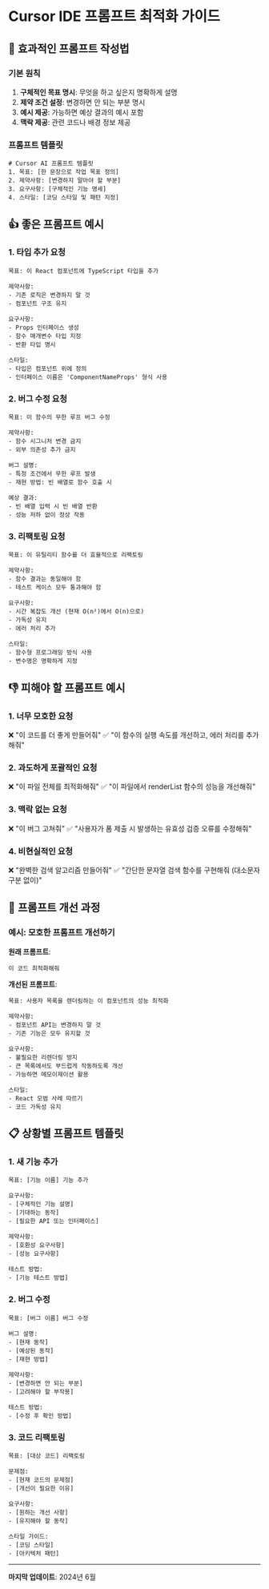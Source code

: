 # Cursor IDE 프롬프트 최적화 가이드

## 📝 효과적인 프롬프트 작성법

### 기본 원칙
1. **구체적인 목표 명시**: 무엇을 하고 싶은지 명확하게 설명
2. **제약 조건 설정**: 변경하면 안 되는 부분 명시
3. **예시 제공**: 가능하면 예상 결과의 예시 포함
4. **맥락 제공**: 관련 코드나 배경 정보 제공

### 프롬프트 템플릿
```
# Cursor AI 프롬프트 템플릿
1. 목표: [한 문장으로 작업 목표 정의]
2. 제약사항: [변경하지 말아야 할 부분]
3. 요구사항: [구체적인 기능 명세]
4. 스타일: [코딩 스타일 및 패턴 지정]
```

## 👍 좋은 프롬프트 예시

### 1. 타입 추가 요청
```
목표: 이 React 컴포넌트에 TypeScript 타입을 추가

제약사항: 
- 기존 로직은 변경하지 말 것
- 컴포넌트 구조 유지

요구사항:
- Props 인터페이스 생성
- 함수 매개변수 타입 지정
- 반환 타입 명시

스타일:
- 타입은 컴포넌트 위에 정의
- 인터페이스 이름은 'ComponentNameProps' 형식 사용
```

### 2. 버그 수정 요청
```
목표: 이 함수의 무한 루프 버그 수정

제약사항:
- 함수 시그니처 변경 금지
- 외부 의존성 추가 금지

버그 설명:
- 특정 조건에서 무한 루프 발생
- 재현 방법: 빈 배열로 함수 호출 시

예상 결과:
- 빈 배열 입력 시 빈 배열 반환
- 성능 저하 없이 정상 작동
```

### 3. 리팩토링 요청
```
목표: 이 유틸리티 함수를 더 효율적으로 리팩토링

제약사항:
- 함수 결과는 동일해야 함
- 테스트 케이스 모두 통과해야 함

요구사항:
- 시간 복잡도 개선 (현재 O(n²)에서 O(n)으로)
- 가독성 유지
- 에러 처리 추가

스타일:
- 함수형 프로그래밍 방식 사용
- 변수명은 명확하게 지정
```

## 👎 피해야 할 프롬프트 예시

### 1. 너무 모호한 요청
❌ "이 코드를 더 좋게 만들어줘"
✅ "이 함수의 실행 속도를 개선하고, 에러 처리를 추가해줘"

### 2. 과도하게 포괄적인 요청
❌ "이 파일 전체를 최적화해줘"
✅ "이 파일에서 renderList 함수의 성능을 개선해줘"

### 3. 맥락 없는 요청
❌ "이 버그 고쳐줘"
✅ "사용자가 폼 제출 시 발생하는 유효성 검증 오류를 수정해줘"

### 4. 비현실적인 요청
❌ "완벽한 검색 알고리즘 만들어줘"
✅ "간단한 문자열 검색 함수를 구현해줘 (대소문자 구분 없이)"

## 🔄 프롬프트 개선 과정

### 예시: 모호한 프롬프트 개선하기

**원래 프롬프트**:
```
이 코드 최적화해줘
```

**개선된 프롬프트**:
```
목표: 사용자 목록을 렌더링하는 이 컴포넌트의 성능 최적화

제약사항:
- 컴포넌트 API는 변경하지 말 것
- 기존 기능은 모두 유지할 것

요구사항:
- 불필요한 리렌더링 방지
- 큰 목록에서도 부드럽게 작동하도록 개선
- 가능하면 메모이제이션 활용

스타일:
- React 모범 사례 따르기
- 코드 가독성 유지
```

## 📋 상황별 프롬프트 템플릿

### 1. 새 기능 추가
```
목표: [기능 이름] 기능 추가

요구사항:
- [구체적인 기능 설명]
- [기대하는 동작]
- [필요한 API 또는 인터페이스]

제약사항:
- [호환성 요구사항]
- [성능 요구사항]

테스트 방법:
- [기능 테스트 방법]
```

### 2. 버그 수정
```
목표: [버그 이름] 버그 수정

버그 설명:
- [현재 동작]
- [예상된 동작]
- [재현 방법]

제약사항:
- [변경하면 안 되는 부분]
- [고려해야 할 부작용]

테스트 방법:
- [수정 후 확인 방법]
```

### 3. 코드 리팩토링
```
목표: [대상 코드] 리팩토링

문제점:
- [현재 코드의 문제점]
- [개선이 필요한 이유]

요구사항:
- [원하는 개선 사항]
- [유지해야 할 동작]

스타일 가이드:
- [코딩 스타일]
- [아키텍처 패턴]
```

---

**마지막 업데이트**: 2024년 6월 
